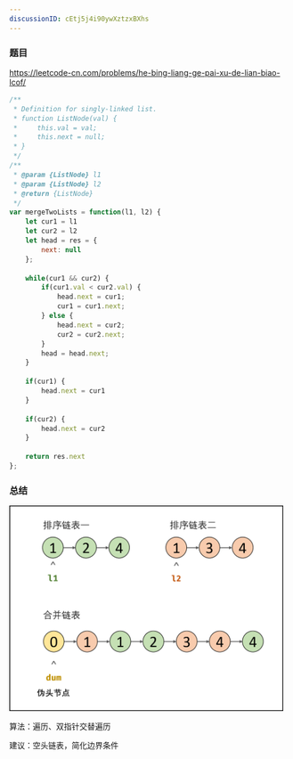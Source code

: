 ```yaml
---
discussionID: cEtj5j4i90ywXztzxBXhs
---
```

### 题目

https://leetcode-cn.com/problems/he-bing-liang-ge-pai-xu-de-lian-biao-lcof/

```javascript
/**
 * Definition for singly-linked list.
 * function ListNode(val) {
 *     this.val = val;
 *     this.next = null;
 * }
 */
/**
 * @param {ListNode} l1
 * @param {ListNode} l2
 * @return {ListNode}
 */
var mergeTwoLists = function(l1, l2) {
    let cur1 = l1
    let cur2 = l2
    let head = res = {
        next: null
    };

    while(cur1 && cur2) {
        if(cur1.val < cur2.val) {
            head.next = cur1;
            cur1 = cur1.next;
        } else {
            head.next = cur2;
            cur2 = cur2.next;
        }
      	head = head.next;
    }

    if(cur1) {
        head.next = cur1
    }

    if(cur2) {
        head.next = cur2
    }

    return res.next
};
```

###  总结

<img src="./images/550cc70957ea76ec0c04dfe4b5623a216b5fdfc7917c800a600b46da0a6aee50-Picture17.png" alt="Picture17.png" style="zoom:48%;" />

算法：遍历、双指针交替遍历

建议：空头链表，简化边界条件